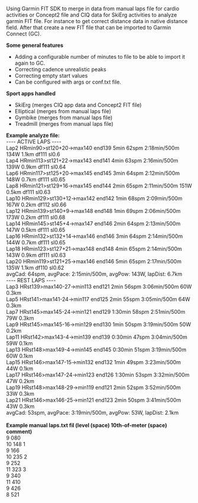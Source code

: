 Using Garmin FIT SDK to merge in data from manual laps file for cardio activities or Concept2 file and CIQ data for SkiErg activities to analyze garmin FIT file. For instance to get correct distance data in native distance field.
After that create a new FIT file that can be imported to Garmin Connect (GC).

**Some general features**
- Adding a configurable number of minutes to file to be able to import it again to GC.
- Correcting cadence unrealistic peaks
- Correcting empty start values
- Can be configured with args or conf.txt file.

**Sport apps handled**
- SkiErg (merges CIQ app data and Concept2 FIT file)
- Elliptical (merges from manual laps file)
- Gymbike (merges from manual laps file)
- Treadmill (merges from manual laps file)

**Example analyze file:**<br>
---- ACTIVE LAPS ----<br>
Lap2 HRmin90>st120+20->max140 end139 5min 62spm 2:18min/500m 134W 1.1km df111 sl0.6<br>
Lap4 HRmin113>st121+22->max143 end141 4min 63spm 2:16min/500m 139W 0.9km df111 sl0.64<br>
Lap6 HRmin117>st125+20->max145 end145 3min 64spm 2:12min/500m 148W 0.7km df111 sl0.65<br>
Lap8 HRmin121>st129+16->max145 end144 2min 65spm 2:11min/500m 151W 0.5km df111 sl0.63<br>
Lap10 HRmin129>st130+12->max142 end142 1min 68spm 2:09min/500m 167W 0.2km df112 sl0.66<br>
Lap12 HRmin139>st140+9->max148 end148 1min 69spm 2:06min/500m 173W 0.2km df111 sl0.68<br>
Lap14 HRmin145>st145+4->max147 end146 2min 64spm 2:13min/500m 147W 0.5km df111 sl0.65<br>
Lap16 HRmin132>st132+14->max146 end146 3min 64spm 2:14min/500m 144W 0.7km df111 sl0.65<br>
Lap18 HRmin123>st127+21->max148 end148 4min 65spm 2:14min/500m 143W 0.9km df111 sl0.63<br>
Lap20 HRmin119>st121+25->max146 end146 5min 65spm 2:17min/500m 135W 1.1km df110 sl0.62<br>
avgCad: 64spm, avgPace: 2:15min/500m, avgPow: 143W, lapDist: 6.7km<br>
---- REST LAPS ----<br>
Lap3 HRst139>max140-27->min113 end121 2min 56spm 3:06min/500m 60W 0.3km<br>
Lap5 HRst141>max141-24->min117 end125 2min 55spm 3:05min/500m 64W 0.3km<br>
Lap7 HRst145>max145-24->min121 end129 1:30min 58spm 2:51min/500m 79W 0.3km<br>
Lap9 HRst145>max145-16->min129 end130 1min 50spm 3:19min/500m 50W 0.2km<br>
Lap11 HRst142>max143-4->min139 end139 0:30min 47spm 3:04min/500m 59W 0.1km<br>
Lap13 HRst148>max149-4->min145 end145 0:30min 51spm 3:19min/500m 60W 0.1km<br>
Lap15 HRst146>max147-15->min132 end132 1min 49spm 3:23min/500m 44W 0.1km<br>
Lap17 HRst146>max147-24->min123 end126 1:30min 53spm 3:32min/500m 47W 0.2km<br>
Lap19 HRst148>max148-29->min119 end121 2min 52spm 3:52min/500m 33W 0.3km<br>
Lap21 HRst146>max146-25->min121 end123 2min 50spm 3:41min/500m 43W 0.3km<br>
avgCad: 53spm, avgPace: 3:19min/500m, avgPow: 53W, lapDist: 2.1km<br>
<br>
**Example manual laps.txt fil (level (space) 10th-of-meter (space) comment)**<br>
9 080<br>
10 148 1<br>
9 166<br>
10 235 2<br>
9 252<br>
11 323 3<br>
9 340<br>
11 410<br>
9 426<br>
8 521<br>
